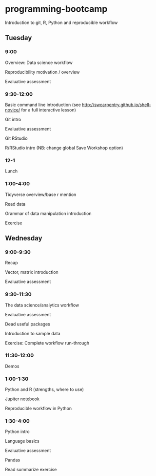# programming-bootcamp
Introduction to git, R, Python and reproducible workflow

## Tuesday

### 9:00
Overview: Data science workflow

Reproducibility motivation / overview

Evaluative assessment

### 9:30-12:00

Basic command line introduction (see http://swcarpentry.github.io/shell-novice/ for a full interactive lesson)

Git intro

Evaluative assessment

Git RStudio

R/RStudio intro  (NB: change global Save Workshop option)


### 12-1

Lunch

### 1:00-4:00

Tidyverse overview/base r mention

Read data

Grammar of data manipulation introduction

Exercise

## Wednesday

### 9:00-9:30

Recap

Vector, matrix introduction

Evaluative assessment

### 9:30-11:30

The data science/analytics workflow

Evaluative assessment

Dead useful packages

Introduction to sample data

Exercise: Complete workflow run-through

### 11:30-12:00 

Demos

### 1:00-1:30

Python and R (strengths, where to use)

Jupiter notebook

Reproducible workflow in Python


### 1:30-4:00

Python intro

Language basics

Evaluative assessment

Pandas

Read summarize exercise

